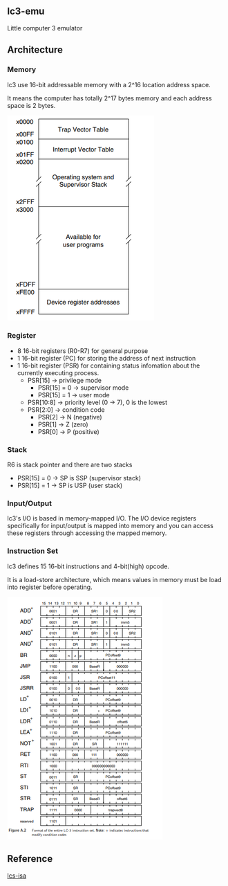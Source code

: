 ## lc3-emu
Little computer 3 emulator

## Architecture
### Memory
lc3 use 16-bit addressable memory with a 2^16 location address space. 

It means the computer has totally 2^17 bytes memory and each address space is 2 bytes.

![memory map](res/mem_map.png)

### Register
- 8 16-bit registers (R0-R7) for general purpose
- 1 16-bit register (PC) for storing the address of next instruction
- 1 16-bit register (PSR) for containing status infomation about the currently executing process. 
    - PSR[15] -> privilege mode
        - PSR[15] = 0 -> supervisor mode
        - PSR[15] = 1 -> user mode
    - PSR[10:8] -> priority level (0 -> 7), 0 is the lowest
    - PSR[2:0] -> condition code
        - PSR[2] -> N (negative)
        - PSR[1] -> Z (zero)
        - PSR[0] -> P (positive)

### Stack
R6 is stack pointer and there are two stacks
- PSR[15] = 0 -> SP is SSP (supervisor stack)
- PSR[15] = 1 -> SP is USP (user stack)


### Input/Output
lc3's I/O is based in memory-mapped I/O. The I/O device registers specifically for input/output is mapped into memory and you can access these registers through accessing the mapped memory. 
### Instruction Set
lc3 defines 15 16-bit instructions and 4-bit(high) opcode.

It is a load-store architecture, which means values in memory must be load into register before operating.

![isa](res/isa.png)

## Reference
[lcs-isa](res/lc3-isa.pdf)